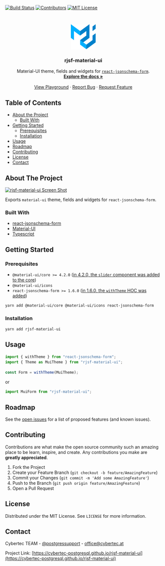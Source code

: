 <!--
*** Thanks for checking out this README Template. If you have a suggestion that would
*** make this better please fork the repo and create a pull request or simple open
*** an issue with the tag "enhancement".
*** Thanks again! Now go create something AMAZING! :D
-->





<!-- PROJECT SHIELDS -->
<!--
*** I'm using markdown "reference style" links for readability.
*** Reference links are enclosed in brackets [ ] instead of parentheses ( ).
*** See the bottom of this document for the declaration of the reference variables
*** for build-url, contributors-url, etc. This is an optional, concise syntax you may use.
*** https://www.markdownguide.org/basic-syntax/#reference-style-links
-->
[![Build Status][build-shield]][build-url]
[![Contributors][contributors-shield]][contributors-url]
[![MIT License][license-shield]][license-url]



<!-- PROJECT LOGO -->
<br />
<p align="center">
  <a href="https://github.com/cybertec-postgresql/rjsf-material-ui">
    <img src="material-ui-logo.svg" alt="Logo" width="80" height="80">
  </a>

  <h3 align="center">rjsf-material-ui</h3>

  <p align="center">
  Material-UI theme, fields and widgets for <a href="https://github.com/mozilla-services/react-jsonschema-form/"><code>react-jsonschema-form</code></a>.
    <br />
    <a href="https://github.com/cybertec-postgresql/rjsf-material-ui"><strong>Explore the docs »</strong></a>
    <br />
    <br />
    <a href="https://cybertec-postgresql.github.io/rjsf-material-ui/">View Playground</a>
    ·
    <a href="https://github.com/cybertec-postgresql/rjsf-material-ui/issues">Report Bug</a>
    ·
    <a href="https://github.com/cybertec-postgresql/rjsf-material-ui/issues">Request Feature</a>
  </p>
</p>



<!-- TABLE OF CONTENTS -->
## Table of Contents

* [About the Project](#about-the-project)
  * [Built With](#built-with)
* [Getting Started](#getting-started)
  * [Prerequisites](#prerequisites)
  * [Installation](#installation)
* [Usage](#usage)
* [Roadmap](#roadmap)
* [Contributing](#contributing)
* [License](#license)
* [Contact](#contact)



<!-- ABOUT THE PROJECT -->
## About The Project

[![rjsf-material-ui Screen Shot][product-screenshot]](https://cybertec-postgresql.github.io/rjsf-material-ui)

Exports `material-ui` theme, fields and widgets for `react-jsonschema-form`.

### Built With

* [react-jsonschema-form](https://github.com/mozilla-services/react-jsonschema-form/)
* [Material-UI](https://material-ui.com/)
* [Typescript](https://www.typescriptlang.org/)



<!-- GETTING STARTED -->
## Getting Started

### Prerequisites

- `@material-ui/core >= 4.2.0` ([in 4.2.0, the `slider` component was added to the core](https://github.com/mui-org/material-ui/pull/16416))
- `@material-ui/icons`
- `react-jsonschema-form >= 1.6.0` ([in 1.6.0, the `withTheme` HOC was added](https://github.com/mozilla-services/react-jsonschema-form/pull/1226))
```sh
yarn add @material-ui/core @material-ui/icons react-jsonschema-form
```

### Installation

```sh
yarn add rjsf-material-ui
```



<!-- USAGE EXAMPLES -->
## Usage

```javascript
import { withTheme } from "react-jsonschema-form";
import { Theme as MuiTheme } from "rjsf-material-ui";

const Form = withTheme(MuiTheme);
```
or
```javascript
import MuiForm from "rjsf-material-ui";
```


<!-- ROADMAP -->
## Roadmap

See the [open issues](https://cybertec-postgresql.github.io/rjsf-material-ui/issues) for a list of proposed features (and known issues).



<!-- CONTRIBUTING -->
## Contributing

Contributions are what make the open source community such an amazing place to be learn, inspire, and create. Any contributions you make are **greatly appreciated**.

1. Fork the Project
2. Create your Feature Branch (`git checkout -b feature/AmazingFeature`)
3. Commit your Changes (`git commit -m 'Add some AmazingFeature'`)
4. Push to the Branch (`git push origin feature/AmazingFeature`)
5. Open a Pull Request



<!-- LICENSE -->
## License

Distributed under the MIT License. See `LICENSE` for more information.



<!-- CONTACT -->
## Contact

Cybertec TEAM - [@postgressupport](https://twitter.com/postgressupport) - office@cybertec.at

Project Link: [https://cybertec-postgresql.github.io/rjsf-material-ui](https://cybertec-postgresql.github.io/rjsf-material-ui)




<!-- MARKDOWN LINKS & IMAGES -->
<!-- https://www.markdownguide.org/basic-syntax/#reference-style-links -->
[build-shield]: https://img.shields.io/circleci/build/github/cybertec-postgresql/rjsf-material-ui.svg?style=flat-square&token=a58b0890f96bff2b53eef0f4d9c9e5d16eec2200
[build-url]: #
[contributors-shield]: https://img.shields.io/badge/contributors-1-orange.svg?style=flat-square
[contributors-url]: https://github.com/cybertec-postgresql/rjsf-material-ui/graphs/contributors
[license-shield]: https://img.shields.io/badge/license-MIT-blue.svg?style=flat-square
[license-url]: https://choosealicense.com/licenses/mit
[product-screenshot]: https://raw.githubusercontent.com/cybertec-postgresql/rjsf-material-ui/master/screenshot.png
